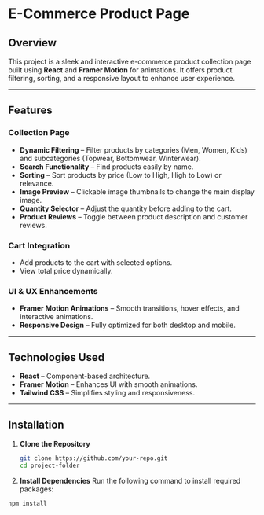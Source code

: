 # E-Commerce Product Page

## Overview
This project is a sleek and interactive e-commerce product collection page built using **React** and **Framer Motion** for animations. It offers product filtering, sorting, and a responsive layout to enhance user experience.

---

## Features

### Collection Page
- **Dynamic Filtering** – Filter products by categories (Men, Women, Kids) and subcategories (Topwear, Bottomwear, Winterwear).
- **Search Functionality** – Find products easily by name.
- **Sorting** – Sort products by price (Low to High, High to Low) or relevance.
- **Image Preview** – Clickable image thumbnails to change the main display image.
- **Quantity Selector** – Adjust the quantity before adding to the cart.
- **Product Reviews** – Toggle between product description and customer reviews.

### Cart Integration
- Add products to the cart with selected options.
- View total price dynamically.

### UI & UX Enhancements
- **Framer Motion Animations** – Smooth transitions, hover effects, and interactive animations.
- **Responsive Design** – Fully optimized for both desktop and mobile.

---

## Technologies Used
- **React** – Component-based architecture.
- **Framer Motion** – Enhances UI with smooth animations.
- **Tailwind CSS** – Simplifies styling and responsiveness.

---

## Installation

1. **Clone the Repository**
   ```bash
   git clone https://github.com/your-repo.git
   cd project-folder

2. **Install Dependencies**
Run the following command to install required packages:
```bash
npm install
